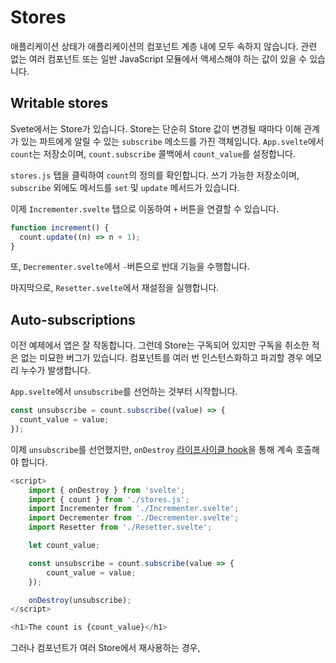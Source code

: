 # Stores

애플리케이션 상태가 애플리케이션의 컴포넌트 계층 내에 모두 속하지 않습니다. 관련 없는 여러 컴포넌트 또는 일반 JavaScript 모듈에서 액세스해야 하는 값이 있을 수 있습니다.

## Writable stores

Svete에서는 Store가 있습니다. Store는 단순히 Store 값이 변경될 때마다 이해 관계가 있는 파트에게 알릴 수 있는 `subscribe` 메소드를 가진 객체입니다. `App.svelte`에서 `count`는 저장소이며, `count.subscribe` 콜백에서 `count_value`를 설정합니다.

`stores.js` 탭을 클릭하여 `count`의 정의를 확인합니다. 쓰기 가능한 저장소이며, `subscribe` 외에도 메서드를 `set` 및 `update` 메서드가 있습니다.

이제 `Incrementer.svelte` 탭으로 이동하여 `+` 버튼을 연결할 수 있습니다.

```js
function increment() {
  count.update((n) => n + 1);
}
```

또, `Decrementer.svelte`에서 `-`버튼으로 반대 기능을 수행합니다.

마지막으로, `Resetter.svelte`에서 재설정을 실행합니다.

## Auto-subscriptions

이전 예제에서 앱은 잘 작동합니다. 그런데 Store는 구독되어 있지만 구독을 취소한 적은 없는 미묘한 버그가 있습니다. 컴포넌트를 여러 번 인스턴스화하고 파괴할 경우 메모리 누수가 발생합니다.

`App.svelte`에서 `unsubscribe`를 선언하는 것부터 시작합니다.

```js
const unsubscribe = count.subscribe((value) => {
  count_value = value;
});
```

이제 `unsubscribe`를 선언했지만, `onDestroy` [라이프사이클 hook](https://svelte.dev/tutorial/ondestroy)을 통해 계속 호출해야 합니다.

```js
<script>
	import { onDestroy } from 'svelte';
	import { count } from './stores.js';
	import Incrementer from './Incrementer.svelte';
	import Decrementer from './Decrementer.svelte';
	import Resetter from './Resetter.svelte';

	let count_value;

	const unsubscribe = count.subscribe(value => {
		count_value = value;
	});

	onDestroy(unsubscribe);
</script>

<h1>The count is {count_value}</h1>
```

그러나 컴포넌트가 여러 Store에서 재사용하는 경우,
